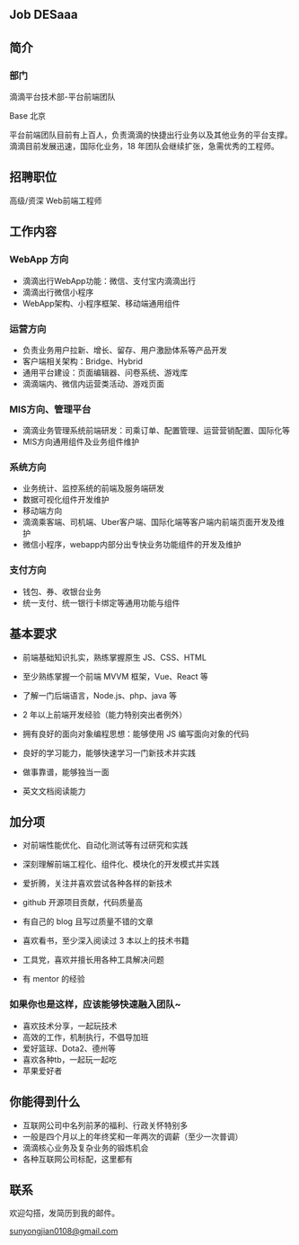 ## Job DESaaa

## 简介
### 部门
滴滴平台技术部-平台前端团队

Base 北京

平台前端团队目前有上百人，负责滴滴的快捷出行业务以及其他业务的平台支撑。滴滴目前发展迅速，国际化业务，18 年团队会继续扩张，急需优秀的工程师。

## 招聘职位
高级/资深 Web前端工程师

## 工作内容
### WebApp 方向
- 滴滴出行WebApp功能：微信、支付宝内滴滴出行
- 滴滴出行微信小程序
- WebApp架构、小程序框架、移动端通用组件
### 运营方向
- 负责业务用户拉新、增长、留存、用户激励体系等产品开发
- 客户端相关架构：Bridge、Hybrid
- 通用平台建设：页面编辑器、问卷系统、游戏库
- 滴滴端内、微信内运营类活动、游戏页面
### MIS方向、管理平台
- 滴滴业务管理系统前端研发：司乘订单、配置管理、运营营销配置、国际化等
- MIS方向通用组件及业务组件维护
### 系统方向
- 业务统计、监控系统的前端及服务端研发
- 数据可视化组件开发维护
- 移动端方向
- 滴滴乘客端、司机端、Uber客户端、国际化端等客户端内前端页面开发及维护
- 微信小程序，webapp内部分出专快业务功能组件的开发及维护

### 支付方向
- 钱包、券、收银台业务
- 统一支付、统一银行卡绑定等通用功能与组件

## 基本要求
- 前端基础知识扎实，熟练掌握原生 JS、CSS、HTML

- 至少熟练掌握一个前端 MVVM 框架，Vue、React 等

- 了解一门后端语言，Node.js、php、java 等
- 2 年以上前端开发经验（能力特别突出者例外）

- 拥有良好的面向对象编程思想：能够使用 JS 编写面向对象的代码

- 良好的学习能力，能够快速学习一门新技术并实践

- 做事靠谱，能够独当一面
- 英文文档阅读能力

## 加分项
- 对前端性能优化、自动化测试等有过研究和实践

- 深刻理解前端工程化、组件化、模块化的开发模式并实践

- 爱折腾，关注并喜欢尝试各种各样的新技术

- github 开源项目贡献，代码质量高

- 有自己的 blog 且写过质量不错的文章

- 喜欢看书，至少深入阅读过 3 本以上的技术书籍

- 工具党，喜欢并擅长用各种工具解决问题

- 有 mentor 的经验

### 如果你也是这样，应该能够快速融入团队~
- 喜欢技术分享，一起玩技术
- 高效的工作，机制执行，不倡导加班
- 爱好篮球、Dota2、德州等
- 喜欢各种tb，一起玩一起吃
- 苹果爱好者


## 你能得到什么
- 互联网公司中名列前茅的福利、行政关怀特别多
- 一般是四个月以上的年终奖和一年两次的调薪（至少一次普调）
- 滴滴核心业务及复杂业务的锻炼机会
- 各种互联网公司标配，这里都有


## 联系
欢迎勾搭，发简历到我的邮件。 

sunyongjian0108@gmail.com
